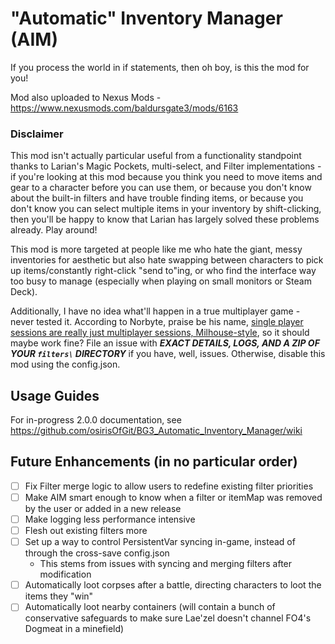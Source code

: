 # "Automatic" Inventory Manager (AIM)
If you process the world in if statements, then oh boy, is this the mod for you!

Mod also uploaded to Nexus Mods - https://www.nexusmods.com/baldursgate3/mods/6163

### Disclaimer
This mod isn't actually particular useful from a functionality standpoint thanks to Larian's Magic Pockets, multi-select, and Filter implementations - if you're looking at this mod because you think you need to move items and gear to a character before you can use them, or because you don't know about the built-in filters and have trouble finding items, or because you don't know you can select multiple items in your inventory by shift-clicking, then you'll be happy to know that Larian has largely solved these problems already. Play around! 

This mod is more targeted at people like me who hate the giant, messy inventories for aesthetic but also hate swapping between characters to pick up items/constantly right-click "send to"ing, or who find the interface way too busy to manage (especially when playing on small monitors or Steam Deck). 

Additionally, I have no idea what'll happen in a true multiplayer game - never tested it. According to Norbyte, praise be his name, [single player sessions are really just multiplayer sessions, Milhouse-style](https://github.com/Norbyte/bg3se/blob/main/Docs/API.md#client-server), so it should maybe work fine? File an issue with **_EXACT DETAILS, LOGS, AND A ZIP OF YOUR `filters\` DIRECTORY_** if you have, well, issues. Otherwise, disable this mod using the config.json.

## Usage Guides
For in-progress 2.0.0 documentation, see https://github.com/osirisOfGit/BG3_Automatic_Inventory_Manager/wiki

## Future Enhancements (in no particular order)
- [ ] Fix Filter merge logic to allow users to redefine existing filter priorities 
- [ ] Make AIM smart enough to know when a filter or itemMap was removed by the user or added in a new release
- [ ] Make logging less performance intensive
- [ ] Flesh out existing filters more
- [ ] Set up a way to control PersistentVar syncing in-game, instead of through the cross-save config.json
  - This stems from issues with syncing and merging filters after modification 
- [ ] Automatically loot corpses after a battle, directing characters to loot the items they "win"
- [ ] Automatically loot nearby containers (will contain a bunch of conservative safeguards to make sure Lae'zel doesn't channel FO4's Dogmeat in a minefield) 
